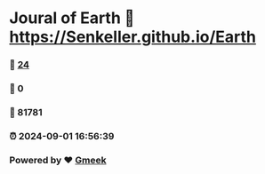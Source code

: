 # Joural of Earth :link: https://Senkeller.github.io/Earth 
### :page_facing_up: [24](https://Senkeller.github.io/Earth/tag.html) 
### :speech_balloon: 0 
### :hibiscus: 81781 
### :alarm_clock: 2024-09-01 16:56:39 
### Powered by :heart: [Gmeek](https://github.com/Meekdai/Gmeek)
